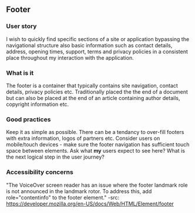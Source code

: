 ## Footer

### User story

I wish to quickly find specific sections of a site or application bypassing the navigational structure also basic information such as contact details, address, opening times, support, terms and privacy policies in a consistent place throughout my interaction with the application.

### What is it

The footer is a container that typically contains site navigation, contact details, privacy policies etc.
Traditionally placed the the end of a document but can also be placed at the end of an article containing author details, copyright information etc.

### Good practices

Keep it as simple as possible. There can be a tendancy to over-fill footers with extra information, logos of partners etc.
Consider users on mobile/touch devices - make sure the footer navigation has sufficient touch space between elements.
Ask what **my** users expect to see here?
What is the next logical step in the user journey?

### Accessibility concerns

"The VoiceOver screen reader has an issue where the footer landmark role is not announced in the landmark rotor. To address this, add role="contentinfo" to the footer element."
-src: https://developer.mozilla.org/en-US/docs/Web/HTML/Element/footer
